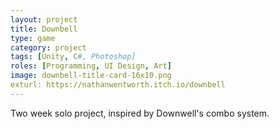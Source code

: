 ```yaml
---
layout: project
title: Downbell
type: game
category: project
tags: [Unity, C#, Photoshop]
roles: [Programming, UI Design, Art]
image: downbell-title-card-16x10.png
exturl: https://nathanwentworth.itch.io/downbell
---
```

Two week solo project, inspired by Downwell's combo system.